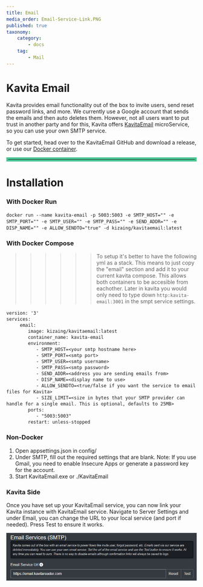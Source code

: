 ```yaml
---
title: Email
media_order: Email-Service-Link.PNG
published: true
taxonomy:
    category:
        - docs
    tag:
        - Mail
---
```


# Kavita Email
Kavita provides email functionality out of the box to invite users, send reset password links, and more. We currently use a Google account that sends the emails and then auto deletes them. However, not all users want to put trust in another party and for this, Kavita offers [KavitaEmail](https://github.com/Kareadita/KavitaEmail) microService, so you can use your own SMTP service.

To get started, head over to the KavitaEmail GitHub and download a release, or use our [Docker container](https://hub.docker.com/r/kizaing/kavitaemail).

<hr style="border:5px solid #4ac694"> </hr>

# Installation

### With Docker Run

`docker run --name kavita-email -p 5003:5003 -e SMTP_HOST="" -e SMTP_PORT="" -e SMTP_USER="" -e SMTP_PASS="" -e SEND_ADDR="" -e DISP_NAME="" -e ALLOW_SENDTO="true" -d kizaing/kavitaemail:latest`

### With Docker Compose

>>>>>> To setup it's better to have the following yml as a stack. This means to just copy the "email" section and add it to your current kavita compose. This allows both containers to be accesible from eachother.
Later in kavita you would only need to type down `http:kavita-email:3001` in the smpt service settings.


```
version: '3'
services:
     email:
        image: kizaing/kavitaemail:latest
        container_name: kavita-email
        environment:
           - SMTP_HOST=<your smtp hostname here>
           - SMTP_PORT=<smtp port>
           - SMTP_USER=<smtp username>
           - SMTP_PASS=<smtp password>
           - SEND_ADDR=<address you are sending emails from>
           - DISP_NAME=<display name to use>
           - ALLOW_SENDTO=<true/false if you want the service to email files for Kavita>
           - SIZE_LIMIT=<size in bytes that your SMTP provider can handle for a single email. This is optional, defaults to 25MB>
        ports:
           - "5003:5003"
        restart: unless-stopped
```

### Non-Docker
1. Open appsettings.json in config/
2. Under SMTP, fill out the required settings that are blank. Note: If you use Gmail, you need to enable Insecure Apps or generate a password key for the account.
3. Start KavitaEmail.exe or ./KavitaEmail


### Kavita Side
Once you have set up your KavitaEmail service, you can now link your Kavita instance with KavitaEmail service. Navigate to Server Settings and under Email, you can change the URL to your local service (and port if needed). Press Test to ensure it works.

![Email-Service-Link](Email-Service-Link.PNG "Email-Service-Link")

